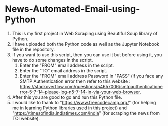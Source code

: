 # News-Automated-Email-using-Python
  1. This is my first project in Web Scraping using Beautiful Soup library of Python.
  2. I have uploaded both the Python code as well as the Jupyter Notebook file in the repository.
  3. If you want to use this script, then you can use it but before using it, you have to do some changes in the script.
      1. Enter the "FROM" email address in the script.
      2. Enter the "TO" email address in the script.
      3. Enter the "FROM" email address Password in "PASS" (if you face any SMTP Authentication error then refer to this website :  https://stackoverflow.com/questions/54657006/smtpauthenticationerror-5-7-14-please-log-n5-7-14-in-via-your-web-browser.
  4. After this you are good to go and run this Python file.
  5. I would like to thank to "https://www.freecodecamp.org/" (for helping me in learning Python libraries used in this project) and "https://timesofindia.indiatimes.com/india" (for scraping the news from TOI website).
